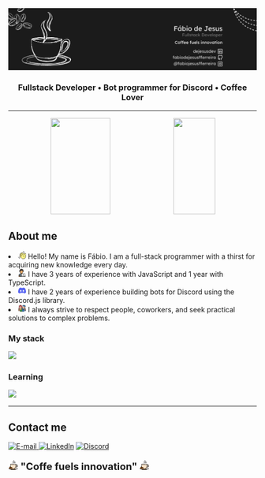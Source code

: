 <img src="./profile-assets/fabiodejesus_banner.png"/>

<h3 align="center">
  Fullstack Developer • Bot programmer for Discord • Coffee Lover
</h3>
<hr>
<div align="center">
  <img width="49%" height="195px" src="https://github-readme-stats.vercel.app/api?username=fabiodejesusfferreira&show_icons=true&count_private=true&title_color=80F7D4&icon_color=9d00ff&text_color=c9d1d9&bg_color=0d1117&border_color=fff0" /> 
  <img width="41%" height="195px" src="https://github-readme-stats.vercel.app/api/top-langs/?username=fabiodejesusfferreira&layout=compact&title_color=80F7D4&text_color=fff&bg_color=0d1117&border_color=fff0" />
</div>
<h2>About me</h2>
<li><img src="./profile-assets/mao-acenando.png" width="16" height="16" > Hello! My name is Fábio. I am a full-stack programmer with a thirst for acquiring new knowledge every day.
  <li><img src="profile-assets/programador.png" width="16" height="16"> I have 3 years of experience with JavaScript and 1 year with TypeScript.
  <li><img src="profile-assets/discordia.png" width="16" height="16"> I have 2 years of experience building bots for Discord using the Discord.js library.
  <li><img src="profile-assets/amigo.png" width="16" height="16"> I always strive to respect people, coworkers, and seek practical solutions to complex problems.

<h3>My stack</h3>
<img src="https://skillicons.dev/icons?i=vscode,html,css,js,ts,nodejs,mongodb,npm,git,discord,discordjs,bots">
<br>
<h3>Learning</h3>
<img src="https://skillicons.dev/icons?i=react,mysql,php,wordpress">

<hr>

<h2>Contact me</h2>
<div align="left">
<p>
<a href="mailto:fabiodejesusfferreira@gmail.com">
<img src="https://img.shields.io/badge/-email-020114?style=for-the-badge&amp;logo=microsoft-outlook&amp;logoColor=6ED2B6&amp;color:FFF" alt="E-mail">
</a>
<a href="https://www.linkedin.com/in/dejesusdev"><img src="https://img.shields.io/badge/-LinkedIn-020114?style=for-the-badge&amp;logo=linkedin&amp;logoColor=6ED2B6&amp;color:FFF" alt="LinkedIn"></a>
<a href="discord.com/users/430502315108335617">
<img src="https://img.shields.io/badge/-discord-020114?style=for-the-badge&amp;logo=discord-outlook&amp;logoColor=6ED2B6&amp;color:FFF" alt="Discord">
</a>
</div>

<strong>
  <p style="font-size: 20px;"><img src="profile-assets/xicara-de-cafe.png" width="20px"> "Coffe fuels innovation" <img src="profile-assets/xicara-de-cafe.png" width="20px"></p>
</strong>

<!-- <h1 align="center">👋 Hello, my name is Fábio, nice to meet you! ☕</h1>
<p align="center">I'm a beginner programmer who always wants to learn new things and create amazing projects!</p>
<p>🖥️ Front-end delevoper</p>
<p>🤖 Bot programmer for Discord</p>

<h2>About me</h2>
<p>I'm a learning HTML5 and CSS3 developer and I'm constantly looking for ways to solve problems in the most practical way possible and also learning new technologies.</p>
<p>I have experience in the following technologies:</p>
<ul>
 <li>Discord.js</li>
 <li>MongoDB</li>
 <li>Git</li>
 <li>Javascript</li>
</ul>
<hr>
<img align="center" src="https://github-readme-stats.vercel.app/api/top-langs?username=fabiodejesusfferreira&show_icons=true&theme=github_dark&locale=en&layout=compact" alt="fabiodejesusfferreira" />
<img align="center" src="https://github-readme-stats.vercel.app/api?username=fabiodejesusfferreira&show_icons=true&theme=github_dark&locale=en" alt="fabiodejesusfferreira" />

***
<h3>Contatos:</h3>
<div align="left">
  <img src="https://raw.githubusercontent.com/maurodesouza/profile-readme-generator/master/src/assets/icons/social/gmail/default.svg" width="52" height="40" alt="gmail logo"  />
  <img src="https://raw.githubusercontent.com/maurodesouza/profile-readme-generator/master/src/assets/icons/social/instagram/default.svg" width="52" height="40" alt="instagram logo"  />
</div>
 -->
